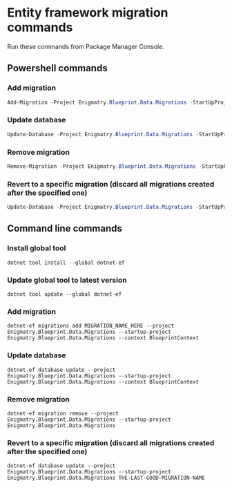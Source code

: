 ﻿# Entity framework migration commands

Run these commands from Package Manager Console.

## Powershell commands

### Add migration

``` powershell
Add-Migration -Project Enigmatry.Blueprint.Data.Migrations -StartUpProject Enigmatry.Blueprint.Data.Migrations -Context BlueprintContext -Name MIGRATION_NAME_HERE
```

### Update database

``` powershell
Update-Database -Project Enigmatry.Blueprint.Data.Migrations -StartUpProject Enigmatry.Blueprint.Data.Migrations -Context BlueprintContext
```

### Remove migration

``` powershell
Remove-Migration -Project Enigmatry.Blueprint.Data.Migrations -StartUpProject Enigmatry.Blueprint.Data.Migrations
```

### Revert to a specific migration (discard all migrations created after the specified one)

``` powershell
Update-Database -Project Enigmatry.Blueprint.Data.Migrations -StartUpProject Enigmatry.Blueprint.Data.Migrations -Context BlueprintContext THE-LAST-GOOD-MIGRATION-NAME
```

## Command line commands

### Install global tool

``` shell
dotnet tool install --global dotnet-ef
```

### Update global tool to latest version

``` shell
dotnet tool update --global dotnet-ef
```

### Add migration

``` shell
dotnet-ef migrations add MIGRATION_NAME_HERE --project Enigmatry.Blueprint.Data.Migrations --startup-project Enigmatry.Blueprint.Data.Migrations --context BlueprintContext
```

### Update database

``` shell
dotnet-ef database update --project Enigmatry.Blueprint.Data.Migrations --startup-project Enigmatry.Blueprint.Data.Migrations --context BlueprintContext
```

### Remove migration

``` shell
dotnet-ef migration remove --project Enigmatry.Blueprint.Data.Migrations --startup-project Enigmatry.Blueprint.Data.Migrations
```

### Revert to a specific migration (discard all migrations created after the specified one)

``` shell
dotnet-ef database update --project Enigmatry.Blueprint.Data.Migrations --startup-project Enigmatry.Blueprint.Data.Migrations THE-LAST-GOOD-MIGRATION-NAME
```
